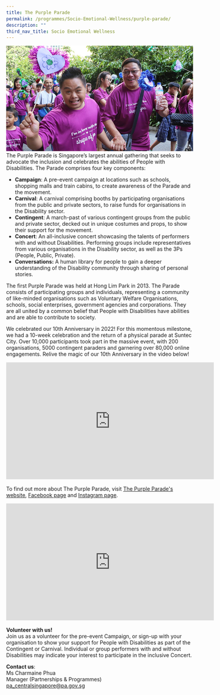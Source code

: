 ```yaml
---
title: The Purple Parade
permalink: /programmes/Socio-Emotional-Wellness/purple-parade/
description: ""
third_nav_title: Socio Emotional Wellness
---
```

![Purple Parade](/images/Programmes/purple-parade-main-image43b225c81b0c43559ef1dc15cbcee737.jpg)
The Purple Parade is Singapore’s largest annual gathering that seeks to advocate the inclusion and celebrates the abilities of People with Disabilities. The Parade comprises four key components:

*   **Campaign**: A pre-event campaign at locations such as schools, shopping malls and train cabins, to create awareness of the Parade and the movement.
*   **Carnival**: A carnival comprising booths by participating organisations from the public and private sectors, to raise funds for organisations in the Disability sector.
*   **Contingent**: A march-past of various contingent groups from the public and private sector, decked out in unique costumes and props, to show their support for the movement.
*   **Concert**: An all-inclusive concert showcasing the talents of performers with and without Disabilities. Performing groups include representatives from various organisations in the Disability sector, as well as the 3Ps (People, Public, Private).
*   **Conversations:** A human library for people to gain a deeper understanding of the Disability community through sharing of personal stories. 

The first Purple Parade was held at Hong Lim Park in 2013. The Parade consists of participating groups and individuals, representing a community of like-minded organisations such as Voluntary Welfare Organisations, schools, social enterprises, government agencies and corporations. They are all united by a common belief that People with Disabilities have abilities and are able to contribute to society.

We celebrated our 10th Anniversary in 2022! For this momentous milestone, we had a 10-week celebration and the return of a physical parade at Suntec City. Over 10,000 participants took part in the massive event, with 200 organisations, 5000 contingent paraders and garnering over 80,000 online engagements. Relive the magic of our 10th Anniversary in the video below!

<iframe width="560" height="315" src="https://www.youtube.com/embed/f5RYHmoy8JE?start=4" title="YouTube video player" frameborder="0" allow="accelerometer; autoplay; clipboard-write; encrypted-media; gyroscope; picture-in-picture; web-share" allowfullscreen></iframe>

To find out more about The Purple Parade, visit [The Purple Parade's website](https://www.purpleparade.sg/), [Facebook page](https://www.facebook.com/purpleparade) and [Instagram page](https://www.instagram.com/purpleparade/).

<iframe width="560" height="315" src="https://www.youtube.com/embed/_k8pGRFKC5A" title="YouTube video player" frameborder="0" allow="accelerometer; autoplay; clipboard-write; encrypted-media; gyroscope; picture-in-picture" allowfullscreen></iframe>

**Volunteer with us!**  
Join us as a volunteer for the pre-event Campaign, or sign-up with your organisation to show your support for People with Disabilities as part of the Contingent or Carnival. Individual or group performers with and without Disabilities may indicate your interest to participate in the inclusive Concert.

**Contact us**:  
Ms Charmaine Phua  
Manager (Partnerships & Programmes)  
[pa_centralsingapore@pa.gov.sg](mailto:pa_centralsingapore@pa.gov.sg)